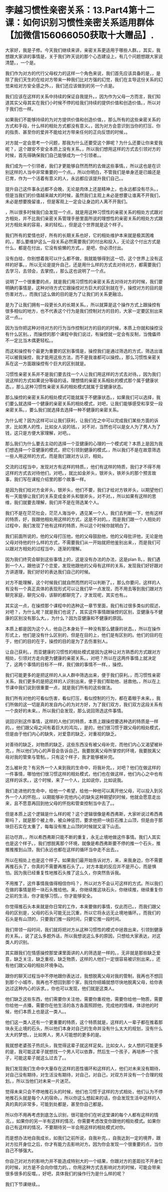 # 李越习惯性亲密关系：13.Part4第十二课：如何识别习惯性亲密关系适用群体【加微信156066050获取十大赠品】.

大家好，我是子修。今天我们继续来讲，亲密关系更适用于哪些人群。，其实，我想跟大家讲的事情是，关于我们昨天说的那个心态建设上，有几个问题想跟大家说清楚。，一个是。

我们作为对方的代行父母权力的这样一个角色来说，我们首先应该具备的是，，是除了我们天生的在给对方带来一种我们比对方强的幻觉，我们在主导这份关系的幻觉来给对方安全感之外，，我们还应该做到的另一个点是。

我们应该在这样的关系中持续的保证自我提升。，因为作为父母一方而言，我们知道其实父母其实在我们小时候不停的给我们持续的提供价值和创造价值。，所以对于我们也一样。

如果我们不能够持续的为对方提供价值和创造价值，，那么所有的这些亲密关系的方式和手段，什么样的相处方式都没有意义。，因为对方会意识到当你的打压、你的指责、甚至你的爱并不能给对方带来任何的正向反馈的时候，。

对方就一定会思考一个问题，那我为什么还要受这个罪呢？为什么还要让你来爱我呢？，这个跟安不安全本质上没有关系。，所以我们想用这样的方式去引领对方的时候，首先得确保我们自己能够成为一个引领者。。

我们成为一个引领者，我们才更能够自然而然的去做这些事情。，所以这也是在识别这样的人当中非常重要的一个点。，所以你明白，不管我们是单身还是已婚还是已育，作为一个活着有意义的人，永远都应该提升我们自己。。

提升自己这件事永远都不会晚，无论是肉体上还是精神上，也永远都没有尽头。，但是当我们的价值越来越大的时候，虽然我们主观上未必是想要让谁离不开我们，未必是想要挽留谁，，但是客观上一定会让身边的人离不开我们。

，所以很多时候我们会发现一个点，就是用这种习惯性的亲密关系的相处方式跟对方相处，并不比我们亲密关系管理手册里面所说的理想性的亲密关系的相处方式跟对方相处来的容易，来的轻松。，但是这个世界就是这个样子。

我们所有的爱情也好，所有的长期关系也好，它的相处维护本来就是极其困难的。，那么要维护这么一段关系必然需要我们的付出和投入，无论这个付出方式是什么，都是在付出，它没有偷懒的方式。，是吧，你必须付出。

没有白给，你别想着我可以什么都不做，我就能够得到这一切，这个世界上没有这样的好事。，所以无论是提升自己，还是用什么样的方式去对待对方，都需要我们去学习，去领会，去掌控。，那么这也说明了一个点。

说明了一个很重要的点，就是我们用习惯性的亲密关系去对待对方的时候，我们要明确的事情是，这种对待方式它跟操控对方巨大的区别就在于，操控对方的目的是伤害对方。，而我们这么做的目的是为了让我们的关系更融洽。

是为了让我们拥有一段更长久的长期关系。，所以就算是这个操作方式上跟操控有很多相似的地方，也不代表这个行为是我们控制对方的目的，大家一定要区别出来这一点。。

因为当你把这种对待对方的行为当作控制对方的目的的时候，本质上你就和操控没有什么区别。，而操控的那个课程中我们说过，有操控就一定会有反制，当傀儡师不一定比当木偶更轻松。。

而这和操控有个最更为重要的区别事情是，操控我们是通过筛选的方式，筛选出谁可以被我操控，我才能用这些方法，而不是我谁都可以操控。，那么习惯性亲密关系在这一方面跟操控有个巨大的区别就是。

习惯性亲密关系并不是我们要去找一个人让我们用这样的方式去对待。，因为我们说这样的方式如果说分等级的话，理想情的亲密关系相处的模式那个属于健康状态。，那么这种习惯性亲密关系的相处模式就属于亚健康状态。

那么操控的亲密关系的相处模式可能就属于不健康状态。，如果我们可以选择，我们要么就选择一个健康的亲密关系的相处模式，对吧，让我们能够感受和享受一段亲密关系。，要么我们就选择去选择一种不健康的亲密关系。

为什么呢？因为这样可以让我们获利，让我们在之中可以完成我们某些方面的诉求，比如男人的性，比如女人说的钱。，对不对，当然也可以是女人为了男人为了钱，这只是方便大家理解，对吧。。

那么我们为什么要去主动的选择一个亚健康的心理的一个模式呢？本质上是因为我们想选择一个亚健康的模式，把它引领到健康的模式。，所以我们不是在故意筛选一些人用这样的方式，而是我们跟对方认识，相处。

交流的过程当中，发现对方有这样的特质。，他们有这样的特质，我们才不得不用这样的方式去对待他们，对吧。，就比如金斧头，银斧头，铁斧头的那个预言故事，我们写在课程介绍里的那个故事一样。

是因为我们给对方金斧头，银斧头，他们不要，我们才给对方铁斧头，以期望他们有一天能够让我们的关系变成金斧头和银斧头，对不对。，所以如果有这样的思维，我们就要去理解，我们并不是在筛选某个人。

我们不是在茫茫社会，茫茫人海当中，遇见某一个人，我们去判断一下，他有这样的特质，好，我跟他相处用这样的方式，这是不对的。，而是我们跟一个人相处的过程中，我们发现了他有这样的特质，所以这个时候你就明白了。

我们前面所说的，他的父母打压他，他的父母鼓励他，他的父母批评他，无论是他父母对待他的什么样的方式，不需要我们从一开始就把他鉴别出来，，而是我们可以跟对方相处的过程当中，逐渐的理解。

因为我们终究会聊到这些事情上的，这是没有办法的办法，这是plan B。，我们遇到一个人，跟他谈了个恋爱，发现他跟他的父母有这样的关系，发现我们好好跟对方讲道理，我们好好的表达我们自己的时候。

对方不能理解，这个时候我们就自然而然的可以判断了。，那么你要问，这样的人有没有一个真正具体的表现形式可以让我们早一点发现，而不用去等到我们跟对方聊完家庭，聊完父母，该聊的都聊完了，才发现呢，其实也有。。

其实这一点，在操控那个课程中的选种这一章节里面，我们有过很多类似的叙述，对吧？，为什么呢？就是我们也说了，其实这件事情跟操控的区别，亚健康与不健康的区别没有那么大。，为什么？因为亚健康和不健康的原因。

本质上都是因为这个人，他自己本身处于一种没有那么健康的状态。，所以在操作形式上，他们是没有什么区别的，但是在目的上，他们是有区别的。他们的目的在于，他们的目的在于，操控的目的是为了去伤害别人。

让自己获利。，而亚健康的习惯性的相处模式是因为这种让对方熟悉的方式跟对方相处，引领对方走向更为健康的亲密关系。，对吧？所以在这两件事情上就决定了，这两个事情的目标不一样，我们做的事情不一样。，操控。

我们可能更多的是把这样的人从人群中筛选出来，便于我们获利。，而习惯性亲密关系，我们更多的是把这样的人识别出来，便于我们帮助他、拯救他。，所以在上节课中我们说到很重要一点，就是我们所有的这些做法。

我们所有对他的可看似伤害，看似打压，看似控制的行为，都在着眼于未来。，我们所做的这一切是真的发自内心的为对方好，为了我们双方，我们双方这段关系有一个良好的未来。，所以我们会发现，那么说回筛选这件事情。

说回识别这件事情，这样的人他们的特质，本质上跟操控要选种选的特质是一样的。，他们跟父母之间有着巨大的鸿沟。，是的，他们很习惯于跟父母的相处模式，但是由于他们内心的缺失，对爱意的缺乏，对重视的缺乏。

对善待的缺乏，对物质的缺乏，这些东西没有被父母补完，而他们内心又渴望被补完。，所以他们内心的声音会告诉自己，我要脱离父母所掌控的环境，我要脱离父母对我的管束与管制。，只有这个样子，我才能够被补完。

怎么被补完？有另外一个人来到我的生命中，将我补完。，对吧？他们在做这样的一件事情，哪怕他们很习惯这样的相处模式，他们也在做这样，他们内心之中也有这样的诉求。，这个时候，来了一个人，比如说你，比如说我。

我们走进他的生命中，给他一个希望，给他一种他可以离开他父母，可以投入到另外一个人的怀抱，，以期能够补完他内心的缺失这种期望的时候，他就会愿意走出来，且不愿意再回到他父母的怀抱和管束控制当中去了。。

但是本质上这个逻辑是什么样的呢？这个逻辑很像是希西弗斯，大家听说过希西弗斯吗？，就是那个被上帝，被众神惩罚，要求他把一块巨石推上山顶，但是由于那块巨石实在太重了，每每没有推上山顶的时候就又滚下山去。

前功尽弃。，所以希西弗斯只能不断的重复，永无止境地做这件事情。我们人其实也是这个样子。，我们想脱离那个环境，就像是希西弗斯要不停的推一个石头，推推推推到山顶，我们永远也都在这样的循环当中走不出去。。

所以在相处上也是这个样子。如果我们最开始告诉对方，来，来我身边，你不需要再推石头了，你真的不需要再推石头了。，对方本能的反应并不是开心，而是惧怕。因为我已经重复性地推石头推了这么久，你突然告诉我。

不用推了，这件事情我值得相信你吗？，所以对方不会认可这样的方式。所以我们在做的事情是把一块石头推给他。来，你继续推这块石头，你继续推，继续重复你之前的生活，你才能够习惯。，你才能够安全。

你觉得推石头本来就是你日常的工作，本来要做的事情，仅此而已。，而我们跟父母的区别是，父母的石头可能无比沉重，所以它将永远无止境地循环。，而我们的石头是有山顶的，只要我们推一段时间，只要它推一段时间。

我们带领一段时间，我们就将把对方从这种习惯性的模式中拯救出来，引领到健康的关系。，说了这么多题外话，所以我想说这么多的原因，只想给大家表达，对这类人的识别。

其实跟我们在情感操控那堂课里面讲的人的筛选是一样的。，无非就是那些缺乏爱意，缺乏关注，缺乏重视，缺乏物质，这样的人他们一定很容易被识别出来。，还有他们跟父母的相处环境争动。

跟你的聊天过程当中不停地跟你表达过，我想脱离父母对我的管制，我再也不想回到那个小城市，我再也不想回到那个家，我找你结婚就想尽快地脱离父母，给你表达过这种内心的诉求。，你也可以发现，他们就是这类人。

他们缺乏这些东西，他们需要你关注他，需要你重视他，需要你给他一物质，需要你给他一点播，需要你在他生活的各方各面照顾他，完成他的情绪，体谅他的时候，他们本质上也是这一类人。。

他们这一类人还有一个更重要的特质，这个特质就是，这样的人一辈子都在推着那块永无止境的石头，所以他们本身对自己的生命并没有什么太大的规划，没有什么太大的梦想。，比如男人，男人可能想的更多的是。

我就想老婆孩子热炕头，我觉得这辈子就这样足矣。比如女人，女人想的可能更多的是，我可能这辈子就想找一个男人可以依靠，然后生一个孩子，再培养一个孩子，可能这辈子就这么过去了。。

我们发现我们生命中大量存在这样的恶性循环和这样的人，他们对未来没有期待，对自己没有期待，对生活没有期待，对自己，对自己，对双方并没有一个合理的规划。，所以当他们对未来一片迷茫。

觉得未来只会不停地推石头的时候，他们也习惯于这样的方式相处，他们认为不停地推石头就是每个人的宿命。，所以你这么想起来的话，你会发现生活中这样的人真的真的非常多，可能到处都是，甚至你自己都是。

所以你不用再考虑到底怎么识别，很可能你们在听这堂课的每个人都有这样的情况。，如果你的另一半有这样的情况，你需要考虑改变你跟他的相处模式。如果你自己有这样的情况，不要期待另一半会用这样的相处模式对你。

而是想办法地自我成长，如我们之前所说，自我补完。，自我达到一定的境界，跟对方拉开身位之后，你才有能力去影响对方。因为你会发现一个很重要的点，当你自己不够强大。

你自己对对方的影响力并不能造成特别大的一个结果，你跟对方的差距拉不开身位的时候，对方是不会向你借力的。，你用这种方式去影响对方的时候，可能会带来很多很多的反噬。，好吧，具体我们的操作行为是什么样的呢？

我们下节课继续。。